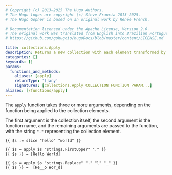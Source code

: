 ```yaml
---
# Copyright (c) 2013–2025 The Hugo Authors.
# The Hugo logos are copyright (c) Steve Francia 2013–2025.
# The Hugo Gopher is based on an original work by Renée French.

# Documentation licensed under the Apache License, Version 2.0.
# The original work was translated from English into Brazilian Portuguese.
# https://github.com/gohugoio/hugoDocs/blob/master/content/LICENSE.md

title: collections.Apply
description: Returns a new collection with each element transformed by the given function.
categories: []
keywords: []
params:
  functions_and_methods:
    aliases: [apply]
    returnType: '[]any'
    signatures: [collections.Apply COLLECTION FUNCTION PARAM...]
aliases: [/functions/apply]
---
```


The `apply` function takes three or more arguments, depending on the function being applied to the collection elements.

The first argument is the collection itself, the second argument is the function name, and the remaining arguments are passed to the function, with the string `"."` representing the collection element.

```go-html-template
{{ $s := slice "hello" "world" }}

{{ $s = apply $s "strings.FirstUpper" "." }}
{{ $s }} → [Hello World]

{{ $s = apply $s "strings.Replace" "." "l" "_" }}
{{ $s }} →  [He__o Wor_d]
```
